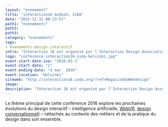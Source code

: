 ```yaml
---
layout: "evenement"
title: "interaction16 &ndash; IxDA"
date: "2015-12-31 00:23:57"
path1: "evenements"
path2:
path3:
category: "evenements"
tags:
- evenements-design-interactif
intro: "Interaction 16 est organisé par l'Interaction Design Association IxDA.org. La conférence réunira près de 1000 professionnels du design d'interface, des dirigeants, des étudiants. Il est prévu trois jours de conférences et ateliers à Helsinki."
logo: "conference-interaction16-ixda-helsinki.jpg"
event-start-date-iso: "2016-03-1"
event-start-date: "1"
event-ending-date: "4 mar. 2016"
event-location: "Helsinki"
siteweb: "http://interaction16.ixda.org/?ref=MagazineDuWebdesign"
image:
description: "Interaction 16 est organisé par l'Interaction Design Association IxDA.org. La conférence réunira près de 1000 professionnels du design d'interface, des dirigeants, des étudiants."
---
```

Le thème principal de cette conférence 2016 explore les prochaines évolutions du design interactif &ndash; intelligence artificielle, [WebVR](http://www.magazineduwebdesign.com/inspirations/web-vr-realite-virtuelle/), [design conversationnel](http://www.magazineduwebdesign.com/note/le-design-conversationnel-pisode-2/)) &ndash; rattachés au contexte des métiers et de la pratique du design dans son ensemble.
